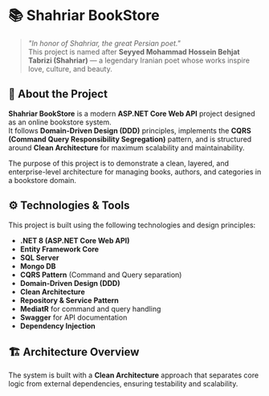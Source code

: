 # 📚 Shahriar BookStore

> *"In honor of Shahriar, the great Persian poet."*  
> This project is named after **Seyyed Mohammad Hossein Behjat Tabrizi (Shahriar)** — a legendary Iranian poet whose works inspire love, culture, and beauty.

## 🧩 About the Project

**Shahriar BookStore** is a modern **ASP.NET Core Web API** project designed as an online bookstore system.  
It follows **Domain-Driven Design (DDD)** principles, implements the **CQRS (Command Query Responsibility Segregation)** pattern, and is structured around **Clean Architecture** for maximum scalability and maintainability.

The purpose of this project is to demonstrate a clean, layered, and enterprise-level architecture for managing books, authors, and categories in a bookstore domain.

## ⚙️ Technologies & Tools

This project is built using the following technologies and design principles:

- **.NET 8 (ASP.NET Core Web API)**
- **Entity Framework Core**
- **SQL Server**
- **Mongo DB**
- **CQRS Pattern** (Command and Query separation)
- **Domain-Driven Design (DDD)**
- **Clean Architecture**
- **Repository & Service Pattern**
- **MediatR** for command and query handling
- **Swagger** for API documentation
- **Dependency Injection**

## 🏗️ Architecture Overview

The system is built with a **Clean Architecture** approach that separates core logic from external dependencies, ensuring testability and scalability.


